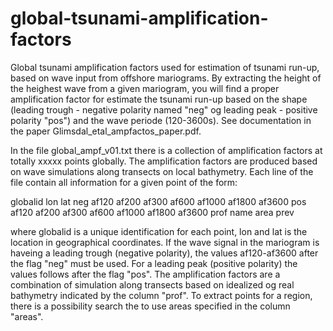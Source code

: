 # global-tsunami-amplification-factors
Global tsunami amplification factors used for estimation of tsunami run-up, based on wave input from offshore mariograms. By extracting the height of the heighest wave from a given mariogram, you will find a proper amplification factor for estimate the tsunami run-up based on the shape (leading trough - negative polarity named "neg" og leading peak - positive polarity "pos") and the wave periode (120-3600s). See documentation in the paper Glimsdal_etal_ampfactos_paper.pdf.

In the file global_ampf_v01.txt there is a collection of  amplification factors at totally xxxxx points globally. The amplification factors are produced based on wave simulations along transects on local bathymetry. Each line of the file contain all information for a given point of the form:

globalid lon lat neg af120 af200 af300 af600 af1000 af1800 af3600 pos af120 af200 af300 af600 af1000 af1800 af3600 prof name area prev

where globalid is a unique identification for each point, lon and lat is the location in geographical coordinates. If the wave signal in the mariogram is haveing a leading trough (negative polarity), the values af120-af3600 after the flag "neg" must be used. For a leading peak (positive polarity) the values follows after the flag "pos". The amplification factors are a combination of simulation along transects based on idealized og real bathymetry indicated by the column "prof". To extract points for a region, there is a possibility search the to use areas specified in the column "areas". 
